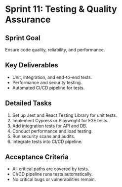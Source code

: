 # Sprint 11: Testing & Quality Assurance

## Sprint Goal

Ensure code quality, reliability, and performance.

## Key Deliverables

- Unit, integration, and end-to-end tests.
- Performance and security testing.
- Automated CI/CD pipeline for tests.

## Detailed Tasks

1. Set up Jest and React Testing Library for unit tests.
2. Implement Cypress or Playwright for E2E tests.
3. Add integration tests for API and DB.
4. Conduct performance and load testing.
5. Run security scans and audits.
6. Integrate tests into CI/CD pipeline.

## Acceptance Criteria

- All critical paths are covered by tests.
- CI/CD pipeline runs tests automatically.
- No critical bugs or vulnerabilities remain.
